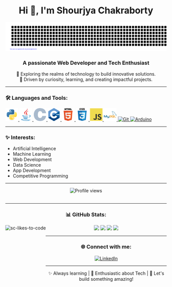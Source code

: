<h1 align="center">Hi 👋, I'm Shourjya Chakraborty</h1>

<div align="center">  
  
  ![gitartwork](gitartwork.svg)

</div>

<h3 align="center">A passionate Web Developer and Tech Enthusiast</h3>

<p align="center">
🌟 Exploring the realms of technology to build innovative solutions. <br>
🌟 Driven by curiosity, learning, and creating impactful projects.  
</p>


---

<h3 align="left">🛠️ Languages and Tools:</h3>
<p align="left"> 
  <a href="https://www.python.org" target="_blank" rel="noreferrer">
    <img src="https://raw.githubusercontent.com/devicons/devicon/master/icons/python/python-original.svg" alt="Python" width="40" height="40"/> 
  </a> 
  <a href="https://www.java.com" target="_blank" rel="noreferrer">
    <img src="https://raw.githubusercontent.com/devicons/devicon/master/icons/java/java-original.svg" alt="Java" width="40" height="40"/> 
  </a> 
  <a href="https://www.cprogramming.com/" target="_blank" rel="noreferrer">
    <img src="https://raw.githubusercontent.com/devicons/devicon/master/icons/c/c-original.svg" alt="C" width="40" height="40"/> 
  </a> 
  <a href="https://isocpp.org/" target="_blank" rel="noreferrer">
    <img src="https://raw.githubusercontent.com/devicons/devicon/master/icons/cplusplus/cplusplus-original.svg" alt="C++" width="40" height="40"/> 
  </a>
  <a href="https://developer.mozilla.org/en-US/docs/Web/HTML" target="_blank" rel="noreferrer">
    <img src="https://raw.githubusercontent.com/devicons/devicon/master/icons/html5/html5-original-wordmark.svg" alt="HTML" width="40" height="40"/> 
  </a>
  <a href="https://developer.mozilla.org/en-US/docs/Web/CSS" target="_blank" rel="noreferrer">
    <img src="https://raw.githubusercontent.com/devicons/devicon/master/icons/css3/css3-original-wordmark.svg" alt="CSS" width="40" height="40"/> 
  </a> 
  <a href="https://developer.mozilla.org/en-US/docs/Web/JavaScript" target="_blank" rel="noreferrer">
    <img src="https://raw.githubusercontent.com/devicons/devicon/master/icons/javascript/javascript-original.svg" alt="JavaScript" width="40" height="40"/> 
  </a> 
  <!--<a href="https://nodejs.org" target="_blank" rel="noreferrer">
    <img src="https://raw.githubusercontent.com/devicons/devicon/master/icons/nodejs/nodejs-original-wordmark.svg" alt="Node.js" width="40" height="40"/> 
  </a> -->
  <!--<a href="https://flutter.dev/" target="_blank" rel="noreferrer">
    <img src="https://www.vectorlogo.zone/logos/flutterio/flutterio-icon.svg" alt="Flutter" width="40" height="40"/> 
  </a> -->
  <!--<a href="https://reactnative.dev/" target="_blank" rel="noreferrer">
    <img src="https://reactnative.dev/img/header_logo.svg" alt="React Native" width="40" height="40"/> 
  </a> -->
  <a href="https://www.mysql.com/" target="_blank" rel="noreferrer">
    <img src="https://raw.githubusercontent.com/devicons/devicon/master/icons/mysql/mysql-original-wordmark.svg" alt="MySQL" width="40" height="40"/> 
  </a>
  <!--<a href="https://www.mongodb.com/" target="_blank" rel="noreferrer">
    <img src="https://raw.githubusercontent.com/devicons/devicon/master/icons/mongodb/mongodb-original-wordmark.svg" alt="MongoDB" width="40" height="40"/> 
  </a> -->
  <!--<a href="https://firebase.google.com/" target="_blank" rel="noreferrer">
    <img src="https://www.vectorlogo.zone/logos/firebase/firebase-icon.svg" alt="Firebase" width="40" height="40"/> 
  </a> -->
  <!-- <a href="https://www.figma.com/" target="_blank" rel="noreferrer">
    <img src="https://www.vectorlogo.zone/logos/figma/figma-icon.svg" alt="Figma" width="40" height="40"/> 
  </a> -->
  <a href="https://git-scm.com/" target="_blank" rel="noreferrer">
    <img src="https://www.vectorlogo.zone/logos/git-scm/git-scm-icon.svg" alt="Git" width="40" height="40"/> 
  </a> 
  <a href="https://www.arduino.cc/" target="_blank" rel="noreferrer">
    <img src="https://cdn.worldvectorlogo.com/logos/arduino-1.svg" alt="Arduino" width="40" height="40"/> 
  </a> 
</p>

---

<h3 align="left">✨ Interests:</h3>
<ul>
  <li>Artificial Intelligence</li>
  <li>Machine Learning</li>
  <li>Web Development</li>
  <li>Data Science</li>
  <li>App Development</li>
  <li>Competitive Programming</li>
</ul>

---

<p align="center">
  <img src="https://komarev.com/ghpvc/?username=sc-likes-to-code&label=Profile%20Views&color=0e75b6&style=for-the-badge" alt="Profile views" />
  <br><br>
</p>

---
<!--
<h3 align="center">📊 GitHub Stats:</h3>
<p align="center">
  <img align="left" height="180em" src="https://github-readme-stats.vercel.app/api/top-langs/?username=sc-likes-to-code&layout=compact&theme=highcontrast" alt="sc-likes-to-code" />
</p>
-->

<h3 align="center">📊 GitHub Stats:</h3>
<div align="center">
  <img src="http://github-profile-summary-cards.vercel.app/api/cards/most-commit-language?username=sc-likes-to-code&theme=highcontrast" height="180em" />
  <img src="http://github-profile-summary-cards.vercel.app/api/cards/repos-per-language?username=sc-likes-to-code&theme=highcontrast" height="180em" />
  <img src="http://github-profile-summary-cards.vercel.app/api/cards/productive-time?username=sc-likes-to-code&theme=highcontrast" height="180em" />
  <img src="http://github-profile-summary-cards.vercel.app/api/cards/profile-details?username=sc-likes-to-code&theme=highcontrast" height="180em" />
  <img align="left" height="180em" src="https://github-readme-stats.vercel.app/api/top-langs/?username=sc-likes-to-code&layout=compact&theme=highcontrast" alt="sc-likes-to-code" />
</div>

---


<h3 align="center">🌐 Connect with me:</h3>
<p align="center">
  <a href="https://www.linkedin.com/in/shourjya-chakraborty/" target="blank">
    <img align="center" src="https://raw.githubusercontent.com/rahuldkjain/github-profile-readme-generator/master/src/images/icons/Social/linked-in-alt.svg" alt="LinkedIn" height="30" width="40" />
  </a>
</p>

---

<p align="center">
✨ Always learning | 🚀 Enthusiastic about Tech | 🌈 Let's build something amazing!  
</p>

